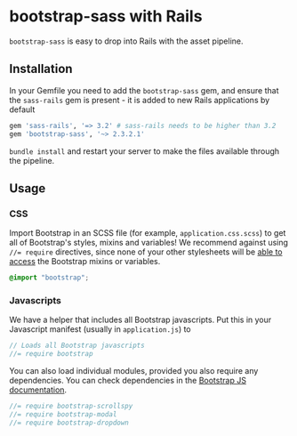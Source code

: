 # bootstrap-sass with Rails

`bootstrap-sass` is easy to drop into Rails with the asset pipeline.

## Installation

In your Gemfile you need to add the `bootstrap-sass` gem, and ensure that the `sass-rails` gem is present - it is added to new Rails applications by default

```ruby
gem 'sass-rails', '=> 3.2' # sass-rails needs to be higher than 3.2
gem 'bootstrap-sass', '~> 2.3.2.1'
```

`bundle install` and restart your server to make the files available through the pipeline.

## Usage

### CSS

Import Bootstrap in an SCSS file (for example, `application.css.scss`) to get all of Bootstrap's styles, mixins and variables! We recommend against using `//= require` directives, since none of your other stylesheets will be [able to access][antirequire] the Bootstrap mixins or variables.

```css
@import "bootstrap";
```

### Javascripts

We have a helper that includes all Bootstrap javascripts. Put this in your Javascript manifest (usually in `application.js`) to 

```js
// Loads all Bootstrap javascripts
//= require bootstrap
```

You can also load individual modules, provided you also require any dependencies. You can check dependencies in the [Bootstrap JS documentation][jsdocs].

```js
//= require bootstrap-scrollspy
//= require bootstrap-modal
//= require bootstrap-dropdown
```

[antirequire]: https://github.com/thomas-mcdonald/bootstrap-sass/issues/79#issuecomment-4428595
[jsdocs]: http://getbootstrap.com/javascript/#transitions